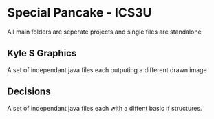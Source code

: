# Special Pancake - ICS3U

All main folders are seperate projects and single files are standalone

Kyle S Graphics
-
A set of independant java files each outputing a different drawn image

Decisions
-
A set of independant java files each with a diffent basic if structures.
